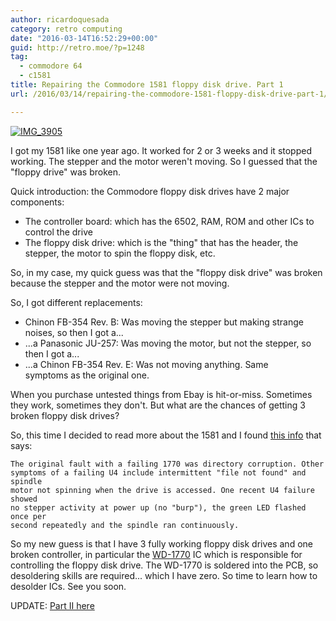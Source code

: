 ```yaml
---
author: ricardoquesada
category: retro computing
date: "2016-03-14T16:52:29+00:00"
guid: http://retro.moe/?p=1248
tag:
  - commodore 64
  - c1581
title: Repairing the Commodore 1581 floppy disk drive. Part 1
url: /2016/03/14/repairing-the-commodore-1581-floppy-disk-drive-part-1/

---
```

[![IMG_3905](/wp-content/uploads/2016/03/img_3905.jpg?w=700)](/wp-content/uploads/2016/03/img_3905.jpg)

I got my 1581 like one year ago. It worked for 2 or 3 weeks and it stopped working. The stepper and the motor weren't moving. So I guessed that the "floppy drive" was broken.

Quick introduction: the Commodore floppy disk drives have 2 major components:

- The controller board: which has the 6502, RAM, ROM and other ICs to control the drive
- The floppy disk drive: which is the "thing" that has the header, the stepper, the motor to spin the floppy disk, etc.

So, in my case, my quick guess was that the "floppy disk drive" was broken because the stepper and the motor were not moving.

So, I got different replacements:

- Chinon FB-354 Rev. B: Was moving the stepper but making strange noises, so then I got a...
- ...a Panasonic JU-257: Was moving the motor, but not the stepper, so then I got a...
- ...a Chinon FB-354 Rev. E: Was not moving anything. Same symptoms as the original one.

When you purchase untested things from Ebay is hit-or-miss. Sometimes they work, sometimes they don't. But what are the chances of getting 3 broken floppy disk drives?

So, this time I decided to read more about the 1581 and I found [this info](http://personalpages.tds.net/~rcarlsen/cbm/1581/1581.txt) that says:

```
The original fault with a failing 1770 was directory corruption. Other
symptoms of a failing U4 include intermittent "file not found" and spindle
motor not spinning when the drive is accessed. One recent U4 failure showed
no stepper activity at power up (no "burp"), the green LED flashed once per
second repeatedly and the spindle ran continuously.
```

So my new guess is that I have 3 fully working floppy disk drives and one broken controller, in particular the [WD-1770](https://en.wikipedia.org/wiki/Western_Digital_FD1771) IC which is responsible for controlling the floppy disk drive. The WD-1770 is soldered into the PCB, so desoldering skills are required... which I have zero. So time to learn how to desolder ICs. See you soon.

UPDATE: [Part II here](/2016/06/19/repairing-the-commodore-1581-floppy-disk-drive-part-2/)
